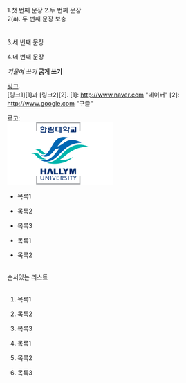 1.첫 번째 문장
2.두 번째 문장  
2(a). 두 번째 문장 보충
</br>
</br>
</br>
3.세 번째 문장

4.네 번째 문장

*기울여 쓰기*
**굵게 쓰기**

[링크](http://naver.com "네이버").
</br>
[링크1][1]과 [링크2][2].
[1]: http://www.naver.com "네이버"
[2]: http://www.google.com "구글"

로고: 
</br> ![](https://github.com/esjeong90/Test/blob/master/Image/symbol-ui-emblem2.png?raw=true)
</br>
* 목록1
- 목록2
+ 목록3

+ 목록1
+ 목록2
</br>
순서있는 리스트
</br>
</br>

1. 목록1
2. 목록2
3. 목록3

1. 목록1
1. 목록2
1. 목록3
